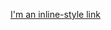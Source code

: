 [I'm an inline-style link](https://docs.google.com/presentation/d/1HhdHm3xLnbvNCE73Rm7DjDtdfCpEoQOFnHsdnVOcSwo/edit?usp=sharing)
